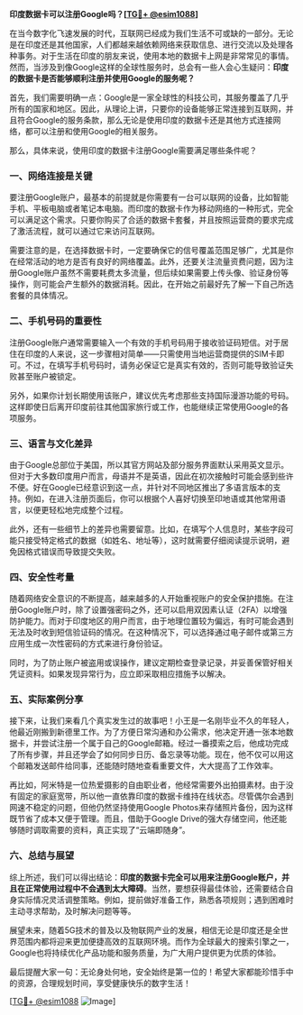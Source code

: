 **印度数据卡可以注册Google吗？[[TG💪+ @esim1088](https://t.me/s/esim1088)]**

在当今数字化飞速发展的时代，互联网已经成为我们生活不可或缺的一部分。无论是在印度还是其他国家，人们都越来越依赖网络来获取信息、进行交流以及处理各种事务。对于生活在印度的朋友来说，使用本地的数据卡上网是非常常见的事情。然而，当涉及到像Google这样的全球性服务时，总会有一些人会心生疑问：**印度的数据卡是否能够顺利注册并使用Google的服务呢？**

首先，我们需要明确一点：Google是一家全球性的科技公司，其服务覆盖了几乎所有的国家和地区。因此，从理论上讲，只要你的设备能够正常连接到互联网，并且符合Google的服务条款，那么无论是使用印度的数据卡还是其他方式连接网络，都可以注册和使用Google的相关服务。

那么，具体来说，使用印度的数据卡注册Google需要满足哪些条件呢？

### 一、网络连接是关键

要注册Google账户，最基本的前提就是你需要有一台可以联网的设备，比如智能手机、平板电脑或者笔记本电脑。而印度的数据卡作为移动网络的一种形式，完全可以满足这个需求。只要你购买了合适的数据卡套餐，并且按照运营商的要求完成了激活流程，就可以通过它来访问互联网。

需要注意的是，在选择数据卡时，一定要确保它的信号覆盖范围足够广，尤其是你在经常活动的地方是否有良好的网络覆盖。此外，还要关注流量资费问题，因为注册Google账户虽然不需要耗费太多流量，但后续如果需要上传头像、验证身份等操作，则可能会产生额外的数据消耗。因此，在开始之前最好先了解一下自己所选套餐的具体情况。

### 二、手机号码的重要性

注册Google账户通常需要输入一个有效的手机号码用于接收验证码短信。对于居住在印度的人来说，这一步骤相对简单——只需使用当地运营商提供的SIM卡即可。不过，在填写手机号码时，请务必保证它是真实有效的，否则可能导致验证失败甚至账户被锁定。

另外，如果你计划长期使用该账户，建议优先考虑那些支持国际漫游功能的号码。这样即使日后离开印度前往其他国家旅行或工作，也能继续正常使用Google的各项服务。

### 三、语言与文化差异

由于Google总部位于美国，所以其官方网站及部分服务界面默认采用英文显示。但对于大多数印度用户而言，母语并不是英语，因此在初次接触时可能会感到些许不便。好在Google已经意识到这一点，并针对不同地区推出了多语言版本的支持。例如，在进入注册页面后，你可以根据个人喜好切换至印地语或其他常用语言，以便更轻松地完成整个过程。

此外，还有一些细节上的差异也需要留意。比如，在填写个人信息时，某些字段可能只接受特定格式的数据（如姓名、地址等），这时就需要仔细阅读提示说明，避免因格式错误而导致提交失败。

### 四、安全性考量

随着网络安全意识的不断提高，越来越多的人开始重视账户的安全保护措施。在注册Google账户时，除了设置强密码之外，还可以启用双因素认证（2FA）以增强防护能力。而对于印度地区的用户而言，由于地理位置较为偏远，有时可能会遇到无法及时收到短信验证码的情况。在这种情况下，可以选择通过电子邮件或第三方应用生成一次性密码的方式来进行身份验证。

同时，为了防止账户被盗用或误操作，建议定期检查登录记录，并妥善保管好相关凭证资料。如果发现异常行为，应立即采取相应措施予以解决。

### 五、实际案例分享

接下来，让我们来看几个真实发生过的故事吧！小王是一名刚毕业不久的年轻人，他最近刚搬到新德里工作。为了方便日常沟通和办公需求，他决定开通一张本地数据卡，并尝试注册一个属于自己的Google邮箱。经过一番摸索之后，他成功完成了所有步骤，并且还学会了如何同步日历、备忘录等功能。现在，他不仅可以用这个邮箱发送邮件给同事，还能随时随地查看重要文件，大大提高了工作效率。

再比如，阿米特是一位热爱摄影的自由职业者，他经常需要外出拍摄素材。由于没有固定的家庭宽带，所以他一直依靠印度的数据卡维持在线状态。尽管偶尔会遇到网速不稳定的问题，但他仍然坚持使用Google Photos来存储照片备份，因为这样既节省了成本又便于管理。而且，借助于Google Drive的强大存储空间，他还能够随时调取需要的资料，真正实现了“云端即随身”。

### 六、总结与展望

综上所述，我们可以得出结论：**印度的数据卡完全可以用来注册Google账户，并且在正常使用过程中不会遇到太大障碍**。当然，要想获得最佳体验，还需要结合自身实际情况灵活调整策略。例如，提前做好准备工作，熟悉各项规则；遇到困难时主动寻求帮助，及时解决问题等等。

展望未来，随着5G技术的普及以及物联网产业的发展，相信无论是印度还是全世界范围内都将迎来更加便捷高效的互联网环境。而作为全球最大的搜索引擎之一，Google也将持续优化产品功能和服务质量，为广大用户提供更为优质的体验。

最后提醒大家一句：无论身处何地，安全始终是第一位的！希望大家都能珍惜手中的资源，合理规划时间，享受健康快乐的数字生活！

[[TG💪+ @esim1088](https://t.me/s/esim1088) ![Image](https://i.postimg.cc/4NQfJmqS/Snipaste-2025-05-13-00-14-12.png)]